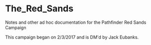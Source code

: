 # The_Red_Sands
Notes and other ad hoc documentation for the Pathfinder Red Sands Campaign

This campaign began on 2/3/2017 and is DM'd by Jack Eubanks.
